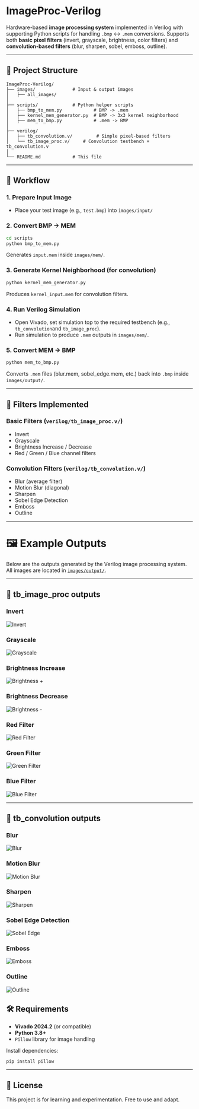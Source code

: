 # ImageProc-Verilog

Hardware-based **image processing system** implemented in Verilog with supporting Python scripts for handling `.bmp` ↔ `.mem` conversions.
Supports both **basic pixel filters** (invert, grayscale, brightness, color filters) and **convolution-based filters** (blur, sharpen, sobel, emboss, outline).

---

## 📂 Project Structure

```
ImageProc-Verilog/
├── images/              # Input & output images
│   ├── all_images/           
│
├── scripts/             # Python helper scripts
│   ├── bmp_to_mem.py            # BMP -> .mem
│   ├── kernel_mem_generator.py  # BMP -> 3x3 kernel neighborhood
│   ├── mem_to_bmp.py            # .mem -> BMP
│
├── verilog/
│   ├── tb_convolution.v/         # Simple pixel-based filters
│   └── tb_image_proc.v/     # Convolution testbench + tb_convolution.v
│
└── README.md            # This file
```

---

## 🚀 Workflow

### 1. Prepare Input Image

* Place your test image (e.g., `test.bmp`) into `images/input/`

### 2. Convert BMP → MEM

```bash
cd scripts
python bmp_to_mem.py
```

Generates `input.mem` inside `images/mem/`.

### 3. Generate Kernel Neighborhood (for convolution)

```bash
python kernel_mem_generator.py
```

Produces `kernel_input.mem` for convolution filters.

### 4. Run Verilog Simulation

* Open Vivado, set simulation top to the required testbench (e.g., `tb_convolution`and `tb_image_proc`).
* Run simulation to produce `.mem` outputs in `images/mem/`.

### 5. Convert MEM → BMP

```bash
python mem_to_bmp.py
```

Converts `.mem` files (blur.mem, sobel_edge.mem, etc.) back into `.bmp` inside `images/output/`.

---

## 🎨 Filters Implemented

### Basic Filters (`verilog/tb_image_proc.v/`)

* Invert
* Grayscale
* Brightness Increase / Decrease
* Red / Green / Blue channel filters

### Convolution Filters (`verilog/tb_convolution.v/`)

* Blur (average filter)
* Motion Blur (diagonal)
* Sharpen
* Sobel Edge Detection
* Emboss
* Outline

---

# 🖼 Example Outputs

Below are the outputs generated by the Verilog image processing system.  
All images are located in [`images/output/`](images/output/).

---

## 🔹 tb_image_proc outputs

### Invert
![Invert](https://github.com/adithyarg/ImageProcessing-Verilog/blob/76c6d131de32f2cd0b925cf29fff47c775a248d1/images/1.Invert.bmp)

### Grayscale
![Grayscale](https://github.com/adithyarg/ImageProcessing-Verilog/blob/76c6d131de32f2cd0b925cf29fff47c775a248d1/images/2.Grayscale.bmp)

### Brightness Increase
![Brightness +](https://github.com/adithyarg/ImageProcessing-Verilog/blob/313dba3d3520cd626076aade8924f283e6ebebce/images/3.BrightnessInc.bmp)

### Brightness Decrease
![Brightness -](https://github.com/adithyarg/ImageProcessing-Verilog/blob/313dba3d3520cd626076aade8924f283e6ebebce/images/4.BrightnessDec.bmp)

### Red Filter
![Red Filter](https://github.com/adithyarg/ImageProcessing-Verilog/blob/313dba3d3520cd626076aade8924f283e6ebebce/images/5.RedFilter.bmp)

### Green Filter
![Green Filter](https://github.com/adithyarg/ImageProcessing-Verilog/blob/313dba3d3520cd626076aade8924f283e6ebebce/images/6.GreenFilter.bmp)

### Blue Filter
![Blue Filter](https://github.com/adithyarg/ImageProcessing-Verilog/blob/313dba3d3520cd626076aade8924f283e6ebebce/images/7.BlueFilter.bmp)

---

## 🔹 tb_convolution outputs

### Blur
![Blur](https://github.com/adithyarg/ImageProcessing-Verilog/blob/313dba3d3520cd626076aade8924f283e6ebebce/images/blur.bmp)

### Motion Blur
![Motion Blur](https://github.com/adithyarg/ImageProcessing-Verilog/blob/313dba3d3520cd626076aade8924f283e6ebebce/images/motion_blur.bmp)

### Sharpen
![Sharpen](https://github.com/adithyarg/ImageProcessing-Verilog/blob/313dba3d3520cd626076aade8924f283e6ebebce/images/sharpen.bmp)

### Sobel Edge Detection
![Sobel Edge](https://github.com/adithyarg/ImageProcessing-Verilog/blob/313dba3d3520cd626076aade8924f283e6ebebce/images/sobel_edge.bmp)

### Emboss
![Emboss](https://github.com/adithyarg/ImageProcessing-Verilog/blob/313dba3d3520cd626076aade8924f283e6ebebce/images/emboss.bmp)

### Outline
![Outline](https://github.com/adithyarg/ImageProcessing-Verilog/blob/313dba3d3520cd626076aade8924f283e6ebebce/images/outline.bmp)


## 🛠 Requirements

* **Vivado 2024.2** (or compatible)
* **Python 3.8+**
* `Pillow` library for image handling

Install dependencies:

```bash
pip install pillow
```

---

## 📜 License

This project is for learning and experimentation. Free to use and adapt.
